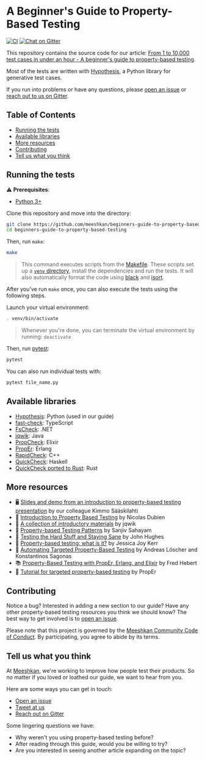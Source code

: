 # A Beginner's Guide to Property-Based Testing 

[![CI](https://github.com/meeshkan/introduction-to-property-based-testing/workflows/CI/badge.svg)](https://github.com/meeshkan/introduction-to-property-based-testing/actions?query=branch%3Amaster)
[![Chat on Gitter](https://badges.gitter.im/gitterHQ/gitter.png)](https://gitter.im/meeshkan/community)

This repository contains the source code for our article: [From 1 to 10,000 test cases in under an hour - A beginner's guide to property-based testing]().

Most of the tests are written with [Hypothesis](https://hypothesis.readthedocs.io/en/latest/), a Python library for generative test cases.

If you run into problems or have any questions, please [open an issue](https://github.com/meeshkan/beginners-guide-to-property-based-testing/issues) or [reach out to us on Gitter](https://gitter.im/meeshkan/community).

## Table of Contents
- [Running the tests](#running-the-tests)
- [Available libraries](#available-libraries)
- [More resources](#more-resources)
- [Contributing](#contributing)
- [Tell us what you think](#tell-us-what-you-think)

## Running the tests

⚠️ **Prerequisites**:
- [Python 3+](https://www.python.org/downloads/)

Clone this repository and move into the directory:
```bash
git clone https://github.com/meeshkan/beginners-guide-to-property-based-testing.git
cd beginners-guide-to-property-based-testing
```

Then, run `make`:

```bash
make
```

> This command executes scripts from the [Makefile](./Makefile). These scripts set up a [`venv` directory](https://docs.python.org/3/library/venv.html), install the dependencies and run the tests. It will also automatically format the code using [black](https://black.readthedocs.io/en/stable/) and [isort](https://timothycrosley.github.io/isort/).

After you've run `make` once, you can also execute the tests using the following steps.

Launch your virtual environment:

```bash
. venv/bin/activate
```

> Whenever you're done, you can terminate the virtual environment by running: `deactivate`  

Then, run [pytest](https://pypi.org/project/pytest/):

```bash
pytest
```

You can also run individual tests with:

```bash
pytest file_name.py
```

## Available libraries

- [Hypothesis](https://hypothesis.readthedocs.io/en/latest/): Python (used in our guide)
- [fast-check](https://github.com/dubzzz/fast-check): TypeScript
- [FsCheck](https://fscheck.github.io/FsCheck/): .NET
- [jqwik](https://jqwik.net/): Java
- [PropCheck](https://github.com/alfert/propcheck): Elixir
- [PropEr](https://proper-testing.github.io/): Erlang
- [RapidCheck](https://github.com/emil-e/rapidcheck): C++
- [QuickCheck](https://hackage.haskell.org/package/QuickCheck): Haskell
- [QuickCheck ported to Rust](https://docs.rs/quickcheck/0.9.2/quickcheck/): Rust

## More resources

- 🖥 [Slides and demo from an introduction to property-based testing presentation](https://github.com/ksaaskil/introduction-to-property-based-testing) by our colleague Kimmo Sääskilahti
- 📖 [Introduction to Property Based Testing](https://medium.com/criteo-labs/introduction-to-property-based-testing-f5236229d237) by Nicolas Dubien
- 🔗 [A collection of introductory materials](https://jqwik.net/property-based-testing.html) by jqwik
- 📖 [Property-based Testing Patterns](https://blog.ssanj.net/posts/2016-06-26-property-based-testing-patterns.html) by Sanjiv Sahayam
- 🎥 [Testing the Hard Stuff and Staying Sane](https://www.youtube.com/watch?v=zi0rHwfiX1Q) by John Hughes
- 📖 [Property-based testing: what is it?](https://blog.jessitron.com/2013/04/25/property-based-testing-what-is-it/) by Jessica Joy Kerr
- 📖 [Automating Targeted Property-Based Testing](https://proper-testing.github.io/papers/icst2018.pdf) by Andreas Löscher and Konstantinos Sagonas
- 📚 [Property-Based Testing with PropEr, Erlang, and Elixir](https://propertesting.com/) by Fred Hebert
- 📖 [Tutorial for targeted property-based testing](https://proper-testing.github.io/tutorials/PropEr_testing_with_search_strategies.html) by PropEr

## Contributing

Notice a bug? Interested in adding a new section to our guide? Have any other property-based testing resources you think we should know? The best way to get involved is to [open an issue](https://github.com/meeshkan/beginners-guide-to-property-based-testing/issues).

Please note that this project is governed by the [Meeshkan Community Code of Conduct](https://github.com/meeshkan/code-of-conduct). By participating, you agree to abide by its terms.

## Tell us what you think

At [Meeshkan](https://meeshkan.com/), we're working to improve how people test their products. So no matter if you loved or loathed our guide, we want to hear from you. 

Here are some ways you can get in touch:
- [Open an issue](https://github.com/meeshkan/beginners-guide-to-property-based-testing/issues)
- [Tweet at us](https://twitter.com/meeshkanml)
- [Reach out on Gitter](https://gitter.im/Meeshkan/community)

Some lingering questions we have:
- Why weren't you using property-based testing before?
- After reading through this guide, would you be willing to try? 
- Are you interested in seeing another article expanding on the topic?
